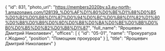 {
    "id": 831,
    "photo_url": "https://members2020by.s3.eu-north-1.amazonaws.com/128139_%D0%AF%D1%80%D0%BE%D1%88%D0%B5%D0%B2%D0%B8%D1%87%D0%94%D0%BC%D0%B8%D1%82%D1%80%D0%B8%D0%B9%D0%9D%D0%B8%D0%BA%D0%BE%D0%BB%D0%B0%D0%B5%D0%B2%D0%B8%D1%87",
    "full_name": "Ярошевич Дмитрий Николаевич",
    "offices": [
        {
            "id": "05-01",
            "name": "Прокуратура г.Жодино",
            "position": "Помощник прокурора"
        }
    ],
    "title": "Ярошевич Дмитрий Николаевич"
}